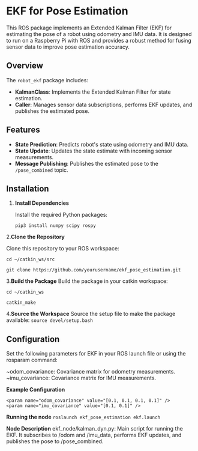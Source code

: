 # EKF for Pose Estimation

This ROS package implements an Extended Kalman Filter (EKF) for estimating the pose of a robot using odometry and IMU data. It is designed to run on a Raspberry Pi with ROS and provides a robust method for fusing sensor data to improve pose estimation accuracy.

## Overview

The `robot_ekf` package includes:

- **KalmanClass**: Implements the Extended Kalman Filter for state estimation.
- **Caller**: Manages sensor data subscriptions, performs EKF updates, and publishes the estimated pose.

## Features

- **State Prediction**: Predicts robot's state using odometry and IMU data.
- **State Update**: Updates the state estimate with incoming sensor measurements.
- **Message Publishing**: Publishes the estimated pose to the `/pose_combined` topic.

## Installation

1. **Install Dependencies**

   Install the required Python packages:

   ```
   pip3 install numpy scipy rospy
2.**Clone the Repository**

Clone this repository to your ROS workspace:

```
cd ~/catkin_ws/src
```

```
git clone https://github.com/yourusername/ekf_pose_estimation.git
```
3.**Build the Package**
Build the package in your catkin workspace:
```
cd ~/catkin_ws
```
```
catkin_make
```
4.**Source the Workspace**
Source the setup file to make the package available:
```source devel/setup.bash```

## Configuration
Set the following parameters for EKF in your ROS launch file or using the rosparam command:

~odom_covariance: Covariance matrix for odometry measurements.
~imu_covariance: Covariance matrix for IMU measurements.

**Example Configuration**
```
<param name="odom_covariance" value="[0.1, 0.1, 0.1, 0.1]" />
<param name="imu_covariance" value="[0.1, 0.1]" />
```
**Running the node**
```roslaunch ekf_pose_estimation ekf.launch```

**Node Description**
ekf_node/kalman_dyn.py: Main script for running the EKF. It subscribes to /odom and /imu_data, performs EKF updates, and publishes the pose to /pose_combined.






